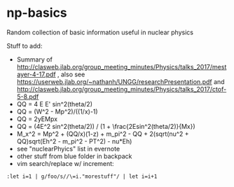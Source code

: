 # np-basics
Random collection of basic information useful in nuclear physics

Stuff to add:
- Summary of http://clasweb.jlab.org/group_meeting_minutes/Physics/talks_2017/mestayer-4-17.pdf , also see https://userweb.jlab.org/~nathanh/UNGG/researchPresentation.pdf and http://clasweb.jlab.org/group_meeting_minutes/Physics/talks_2017/ctof-5-8.pdf
- QQ = 4 E E' sin^2(theta/2)
- QQ = (W^2 - Mp^2)/((1/x)-1)
- QQ = 2yEMpx
- QQ = (4E^2 sin^2(theta/2)) / (1 + \frac{2Esin^2(theta/2)}{Mx})
- M_x^2 = Mp^2 + (QQ/x)(1-z) + m_pi^2 - QQ + 2(sqrt(nu^2 + QQ)sqrt(Eh^2 - m_pi^2 - PT^2) - nu*Eh)
- see "nuclearPhyics" list in evernote
- other stuff from blue folder in backpack
- vim search/replace w/ increment:
```vim
:let i=1 | g/foo/s//\=i."morestuff"/ | let i=i+1
```
